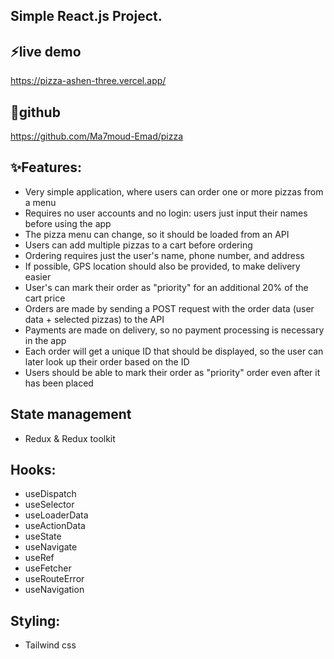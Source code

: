 ## Simple React.js Project.

## ⚡live demo
 https://pizza-ashen-three.vercel.app/
## 🔗github
 https://github.com/Ma7moud-Emad/pizza

## ✨Features:
- Very simple application, where users can order one or more pizzas from a menu 
- Requires no user accounts and no login: users just input their names before using the app 
- The pizza menu can change, so it should be loaded from an API 
- Users can add multiple pizzas to a cart before ordering 
- Ordering requires just the user's name, phone number, and address 
- If possible, GPS location should also be provided, to make delivery easier 
- User's can mark their order as "priority" for an additional 20% of the cart price 
- Orders are made by sending a POST request with the order data (user data + selected pizzas) to the API 
- Payments are made on delivery, so no payment processing is necessary in the app 
- Each order will get a unique ID that should be displayed, so the user can later look up their order based on the ID 
- Users should be able to mark their order as "priority" order even after it has been placed

## State management
- Redux & Redux toolkit

## Hooks:
 - useDispatch
 - useSelector
 - useLoaderData
 - useActionData
 - useState
 - useNavigate
 - useRef
 - useFetcher
 - useRouteError
 - useNavigation

## Styling:
 - Tailwind css